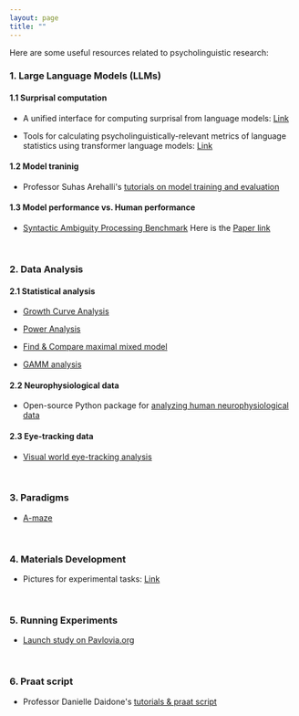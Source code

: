 ```yaml
---
layout: page
title: ""
---
```


Here are some useful resources related to psycholinguistic research:

### 1. Large Language Models (LLMs)

#### 1.1 Surprisal computation

- A unified interface for computing surprisal from language models: [Link](https://github.com/aalok-sathe/surprisal)

- Tools for calculating psycholinguistically-relevant metrics of language statistics using transformer language models: [Link](https://github.com/jmichaelov/PsychFormers)

#### 1.2 Model traninig 

- Professor Suhas Arehalli's [tutorials on model training and evaluation](https://sarehalli.github.io/resources)

#### 1.3 Model performance vs. Human performance 

- [Syntactic Ambiguity Processing Benchmark](https://github.com/caplabnyu/sapbenchmark) Here is the [Paper link](https://www.sciencedirect.com/science/article/abs/pii/S0749596X24000135)

<br/>

### 2. Data Analysis 

#### 2.1 Statistical analysis

- [Growth Curve Analysis](https://www.danmirman.org/gca)

- [Power Analysis](https://jakewestfall.shinyapps.io/crossedpower/")

- [Find & Compare maximal mixed model](https://cran.r-project.org/web/packages/buildmer/vignettes/buildmer.html)

- [GAMM analysis]("https://jacolienvanrij.com/Tutorials/GAMM.html#gam-or-bam")

#### 2.2 Neurophysiological data

- Open-source Python package for [analyzing human neurophysiological data](https://mne.tools/stable/index.html)

#### 2.3 Eye-tracking data

- [Visual world eye-tracking analysis](https://site.uit.no/acqvalab/workshop-visual-world-eye-tracking-analysis-in-r-with-aine-ito-16-17-02-2023/)

<br/>

### 3. Paradigms 

- [A-maze](https://vboyce.github.io/Maze/)

<br/>

### 4. Materials Development 

- Pictures for experimental tasks: [Link](https://www.irasutoya.com)

<br/>

### 5. Running Experiments 

- [Launch study on Pavlovia.org](https://www.psychopy.org/online/usingPavlovia.html)

<br/>

### 6. Praat script 

- Professor Danielle Daidone's [tutorials & praat script](https://www.ddaidone.com/praat-scripts.html)
